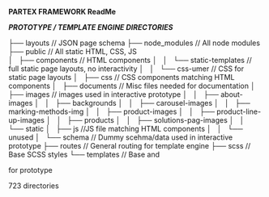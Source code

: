 **PARTEX FRAMEWORK ReadMe**

***PROTOTYPE / TEMPLATE ENGINE DIRECTORIES***


├── layouts                         // JSON page schema
├── node_modules                    // All node modules
├── public                          // All static HTML, CSS, JS     
│   ├── components                  // HTML components
│   │   └── static-templates        // full static page layouts, no interactivity
│   │       └── css-umer            // CSS for static page layouts
│   ├── css                         // CSS components matching HTML components
│   ├── documents                   // Misc files needed for documentation
│   ├── images                      // images used in interactive prototype
│   │   ├── about-images
│   │   ├── backgrounds
│   │   ├── carousel-images
│   │   ├── marking-methods-img
│   │   ├── product-images
│   │   ├── product-line-up-images
│   │   ├── products
│   │   ├── solutions-pag-images
│   │   └── static
│   ├── js                          //JS file matching HTML components
│   │   └── unused
│   └── schema                      // Dummy scehma/data used in interactive prototype
├── routes                          // General routing for template engine
├── scss                            // Base SCSS styles
└── templates                       // Base <head> and <footer> for prototype

723 directories
